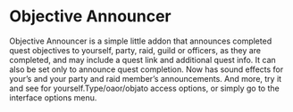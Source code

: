 # Objective Announcer

Objective Announcer is a simple little addon that announces completed quest objectives to yourself, party, raid, guild or officers, as they are completed, and may include a quest link and additional quest info. It can also be set only to announce quest completion. Now has sound effects for your’s and your party and raid member’s announcements. And more, try it and see for yourself.Type/oaor/objato access options, or simply go to the interface options menu.
